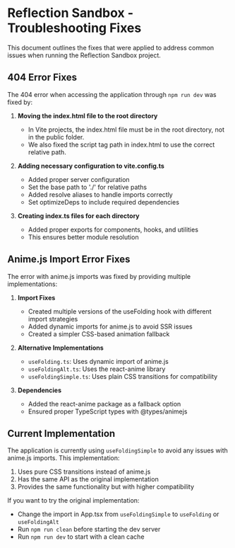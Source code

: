 # Reflection Sandbox - Troubleshooting Fixes

This document outlines the fixes that were applied to address common issues when running the Reflection Sandbox project.

## 404 Error Fixes

The 404 error when accessing the application through `npm run dev` was fixed by:

1. **Moving the index.html file to the root directory**
   - In Vite projects, the index.html file must be in the root directory, not in the public folder.
   - We also fixed the script tag path in index.html to use the correct relative path.

2. **Adding necessary configuration to vite.config.ts**
   - Added proper server configuration
   - Set the base path to './' for relative paths
   - Added resolve aliases to handle imports correctly
   - Set optimizeDeps to include required dependencies

3. **Creating index.ts files for each directory**
   - Added proper exports for components, hooks, and utilities
   - This ensures better module resolution

## Anime.js Import Error Fixes

The error with anime.js imports was fixed by providing multiple implementations:

1. **Import Fixes**
   - Created multiple versions of the useFolding hook with different import strategies
   - Added dynamic imports for anime.js to avoid SSR issues
   - Created a simpler CSS-based animation fallback

2. **Alternative Implementations**
   - `useFolding.ts`: Uses dynamic import of anime.js
   - `useFoldingAlt.ts`: Uses the react-anime library
   - `useFoldingSimple.ts`: Uses plain CSS transitions for compatibility

3. **Dependencies**
   - Added the react-anime package as a fallback option
   - Ensured proper TypeScript types with @types/animejs

## Current Implementation

The application is currently using `useFoldingSimple` to avoid any issues with anime.js imports. This implementation:

1. Uses pure CSS transitions instead of anime.js
2. Has the same API as the original implementation
3. Provides the same functionality but with higher compatibility

If you want to try the original implementation:
- Change the import in App.tsx from `useFoldingSimple` to `useFolding` or `useFoldingAlt`
- Run `npm run clean` before starting the dev server
- Run `npm run dev` to start with a clean cache